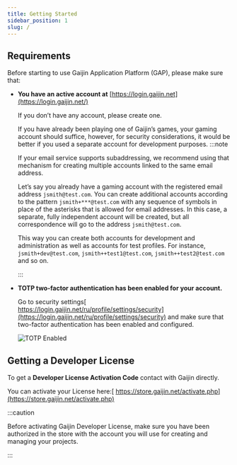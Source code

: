 ```yaml
---
title: Getting Started
sidebar_position: 1
slug: /
---
```


## Requirements

Before starting to use Gaijin Application Platform (GAP), please make sure that:

- **You have an active account at** [https://login.gaijin.net](https://login.gaijin.net/)

  If you don’t have any account, please create one.

  If you have already been playing one of Gaijin’s games, your gaming account should suffice, however, for security considerations, it would be better if you used a separate account for development purposes.
  :::note

  If your email service supports subaddressing, we recommend using that mechanism for creating multiple accounts linked to the same email address.

  Let’s say you already have a gaming account with the registered email address `jsmith@test.com`. You can create additional accounts according to the pattern `jsmith+***@test.com` with any sequence of symbols in place of the asterisks that is allowed for email addresses. In this case, a separate, fully independent account will be created, but all correspondence will go to the address `jsmith@test.com`.

  This way you can create both accounts for development and administration as well as accounts for test profiles. For instance, `jsmith+dev@test.com`, `jsmith++test1@test.com`, `jsmith++test2@test.com` and so on.

  :::

- **TOTP two-factor authentication has been enabled for your account.**

  Go to security settings[ https://login.gaijin.net/ru/profile/settings/security](https://login.gaijin.net/ru/profile/settings/security) and make sure that two-factor authentication has been enabled and configured.

  ![TOTP Enabled](https://user-images.githubusercontent.com/8239624/169321310-fa2ecf9b-e303-473c-8157-c58c620ba4b1.png)

## Getting a Developer License

To get a **Developer License Activation Code** contact with Gaijin directly.

You can activate your License here:[ https://store.gaijin.net/activate.php](https://store.gaijin.net/activate.php)

:::caution

Before activating Gaijin Developer License, make sure you have been authorized in the store with the account you will use for creating and managing your projects.

:::
